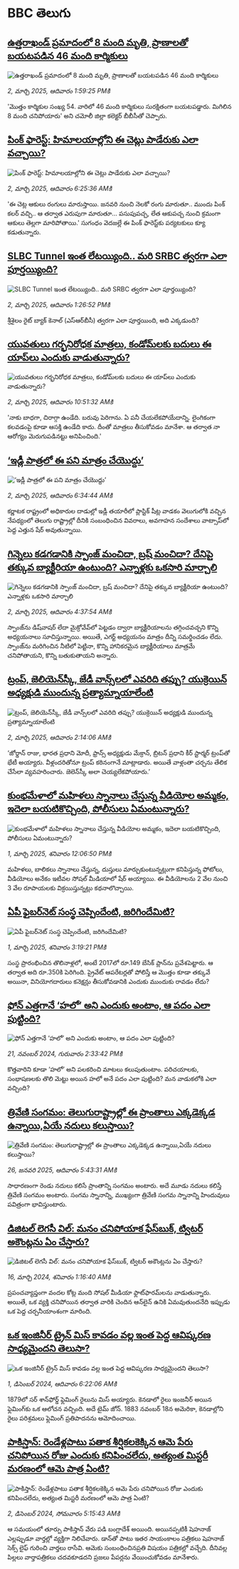 # BBC తెలుగు## [ఉత్తరాఖండ్ ప్రమాదంలో 8 మంది మృతి, ప్రాణాలతో బయటపడిన 46 మంది కార్మికులు](https://www.bbc.com/telugu/articles/c0egq1l3xr7o?at_campaign=githubrss)![ఉత్తరాఖండ్ ప్రమాదంలో 8 మంది మృతి, ప్రాణాలతో బయటపడిన 46 మంది కార్మికులు](https://ichef.bbci.co.uk/ace/standard/240/cpsprodpb/d41a/live/bed175d0-f74f-11ef-9f40-e95ad80c0062.jpg)_2, మార్చి 2025, ఆదివారం 1:59:25 PMకి_'మొత్తం కార్మికుల సంఖ్య 54. వారిలో 46 మంది కార్మికులు సురక్షితంగా బయటపడ్డారు. మిగిలిన 8 మంది చనిపోయారు' అని చమోలీ జిల్లా కలెక్టర్ బీబీసీతో చెప్పారు.## [పింక్ ఫారెస్ట్: హిమాలయాల్లోని ఈ చెట్లు పాడేరుకు ఎలా వచ్చాయి? ](https://www.bbc.com/telugu/articles/cewkgjdz55ko?at_campaign=githubrss)![పింక్ ఫారెస్ట్: హిమాలయాల్లోని ఈ చెట్లు పాడేరుకు ఎలా వచ్చాయి? ](https://ichef.bbci.co.uk/ace/standard/240/cpsprodpb/1737/live/81d0c820-f72c-11ef-a7c7-dd070109cac2.jpg)_2, మార్చి 2025, ఆదివారం 6:25:36 AMకి_'ఈ చెట్ల ఆకులు రంగులు మారుస్తాయి. జనవరి నుంచి నెలకో రంగు మారుతూ.. ముందు పింక్ కలర్ వచ్చి.. ఆ తర్వాత ఎరుపుగా మారుతూ... పసుపుపచ్చ, లేత ఆకుపచ్చ నుంచి క్రమంగా ఆకులు తెల్లగా మారిపోతాయి.' సుగంధం వెదజల్లే ఈ పింక్ ఫారెస్ట్‌కు పర్యటకులు క్యూ కడుతున్నారు.## [SLBC Tunnel ఇంత లేటయ్యింది.. మరి SRBC త్వరగా ఎలా పూర్తయ్యింది?](https://www.bbc.com/telugu/articles/c4g92l58p0xo?at_campaign=githubrss)![SLBC Tunnel ఇంత లేటయ్యింది.. మరి SRBC త్వరగా ఎలా పూర్తయ్యింది?](https://ichef.bbci.co.uk/ace/standard/240/cpsprodpb/59ba/live/e8ef5340-f769-11ef-8c03-7dfdbeeb2526.jpg)_2, మార్చి 2025, ఆదివారం 1:26:52 PMకి_శ్రీశైలం రైట్ బ్యాక్ కెనాల్ (ఎస్ఆర్‌బీసీ) త్వరగా ఎలా పూర్తయింది, అది ఎక్కడుంది?## [యువతులు గర్భనిరోధక మాత్రలు, కండోమ్‌లకు బదులు ఈ యాప్‌‌లు ఎందుకు వాడుతున్నారు?](https://www.bbc.com/telugu/articles/cp8vkrz73gno?at_campaign=githubrss)![యువతులు గర్భనిరోధక మాత్రలు, కండోమ్‌లకు బదులు ఈ యాప్‌‌లు ఎందుకు వాడుతున్నారు?](https://ichef.bbci.co.uk/ace/standard/240/cpsprodpb/072b/live/18305930-f754-11ef-b0ec-f990ca2ebe14.jpg)_2, మార్చి 2025, ఆదివారం 10:51:32 AMకి_'నాకు బాధగా, చిరాగ్గా ఉండేది. బరువు పెరిగాను. ఏ పనీ చేయలేకపోయేదాన్ని. లైంగికంగా కలవడంపై కూడా ఆసక్తి ఉండేది కాదు. దీంతో మాత్రలు తీసుకోవడం మానేశా. ఆ తర్వాత నా ఆరోగ్యం మెరుగుపడినట్టు అనిపించింది.'## [‘ఇడ్లీ పాత్రలో ఈ పని మాత్రం చేయొద్దు’](https://www.bbc.com/telugu/articles/cd92l19w3v7o?at_campaign=githubrss)![‘ఇడ్లీ పాత్రలో ఈ పని మాత్రం చేయొద్దు’](https://ichef.bbci.co.uk/ace/standard/240/cpsprodpb/2def/live/44942da0-f72f-11ef-bf03-69362392de0a.jpg)_2, మార్చి 2025, ఆదివారం 6:34:44 AMకి_కర్ణాటక రాష్ట్రంలో అధికారుల దాడుల్లో ఇడ్లీ తయారీలో ప్లాస్టిక్ షీట్ల వాడకం వెలుగులోకి వచ్చిన నేపథ్యంలో తెలుగు రాష్ట్రాల్లో దీనికి సంబంధించిన వివరాలు, అవగాహన సందేశాలు వాట్సాప్‌లో పెద్ద ఎత్తున షేర్ అవుతున్నాయి.## [గిన్నెలు కడగడానికి స్పాంజ్ మంచిదా,  బ్రష్ మంచిదా? దేనిపై తక్కువ బ్యాక్టీరియా ఉంటుంది? ఎన్నాళ్లకు ఒకసారి మార్చాలి](https://www.bbc.com/telugu/articles/c8x48k0jd4yo?at_campaign=githubrss)![గిన్నెలు కడగడానికి స్పాంజ్ మంచిదా,  బ్రష్ మంచిదా? దేనిపై తక్కువ బ్యాక్టీరియా ఉంటుంది? ఎన్నాళ్లకు ఒకసారి మార్చాలి](https://ichef.bbci.co.uk/ace/standard/240/cpsprodpb/49b1/live/5fd9d950-f70e-11ef-896e-d7e7fb1719a4.jpg)_2, మార్చి 2025, ఆదివారం 4:37:54 AMకి_స్పాంజ్‌ను డిష్‌వాషర్ లేదా మైక్రోవేవ్‌లో పెట్టడం ద్వారా బ్యాక్టీరియాలను తగ్గించవచ్చని కొన్ని అధ్యయనాలు సూచిస్తున్నాయి. అయితే, ఎగర్ట్ అధ్యయనం మాత్రం దీన్ని సమర్థించడం లేదు. స్పాంజ్‌ను మరిగించిన నీటిలో పెట్టినా, కొన్ని హానికరమైన బ్యాక్టీరియాలు మాత్రమే చనిపోతాయని, కొన్ని బతుకుతాయని అన్నారు.## [ట్రంప్, జెలియెన్‌స్కీ, జేడీ వాన్స్‌లలో ఎవరిది తప్పు? యుక్రెయిన్ అధ్యక్షుడి ముందున్న ప్రత్యామ్నాయాలేంటి](https://www.bbc.com/telugu/articles/c8j0ew8rzxxo?at_campaign=githubrss)![ట్రంప్, జెలియెన్‌స్కీ, జేడీ వాన్స్‌లలో ఎవరిది తప్పు? యుక్రెయిన్ అధ్యక్షుడి ముందున్న ప్రత్యామ్నాయాలేంటి](https://ichef.bbci.co.uk/ace/standard/240/cpsprodpb/4fe0/live/2d4e65f0-f6b9-11ef-9c6a-9b6bc9defc65.jpg)_2, మార్చి 2025, ఆదివారం 2:14:06 AMకి_‘జోర్డాన్ రాజు, భారత ప్రధాని మోదీ, ఫ్రాన్స్ అధ్యక్షుడు మేక్రాన్, బ్రిటన్ ప్రధాని కీర్ స్టార్మర్ ట్రంప్‌తో భేటీ అయ్యారు. వీళ్లందరితోనూ ట్రంప్ కఠినంగానే మాట్లాడారు. అయితే వాళ్లంతా చర్చను తేలిక చేసేలా వ్యవహరించారు. జెలెన్‌స్కీ అలా చెయ్యలేకపోయారు.’## [కుంభమేళాలో మహిళలు స్నానాలు చేస్తున్న వీడియోల అమ్మకం, ఇదెలా బయటికొచ్చింది, పోలీసులు ఏమంటున్నారు?](https://www.bbc.com/telugu/articles/cddye4e827vo?at_campaign=githubrss)![కుంభమేళాలో మహిళలు స్నానాలు చేస్తున్న వీడియోల అమ్మకం, ఇదెలా బయటికొచ్చింది, పోలీసులు ఏమంటున్నారు?](https://ichef.bbci.co.uk/ace/standard/240/cpsprodpb/34e3/live/475bc8e0-f60d-11ef-9e61-71ee71f26eb1.jpg)_1, మార్చి 2025, శనివారం 12:06:50 PMకి_మహిళలు, బాలికలు స్నానాలు చేస్తున్న, దుస్తులు మార్చుకుంటున్నట్లుగా కనిపిస్తున్న ఫోటోలు, వీడియోలు అనేకం ఇటీవల సోషల్ మీడియాలో షేర్ అయ్యాయి. ఈ వీడియోలను 2 వేల నుంచి 3 వేల రూపాయలకు విక్రయిస్తున్నట్లు కథనాలొచ్చాయి.## [ఏపీ ఫైబర్‌‌నెట్‌ సంస్థ చెప్పిందేంటి, జరిగిందేమిటి?](https://www.bbc.com/telugu/articles/cj0qz8550vqo?at_campaign=githubrss)![ఏపీ ఫైబర్‌‌నెట్‌ సంస్థ చెప్పిందేంటి, జరిగిందేమిటి?](https://ichef.bbci.co.uk/ace/standard/240/cpsprodpb/7026/live/ed13eb30-f6af-11ef-acd4-091c140b24c6.jpg)_1, మార్చి 2025, శనివారం 3:19:21 PMకి_సంస్థ ప్రారంభించిన తొలినాళ్లలో, అంటే 2017లో రూ.149 బేసిక్‌ ప్లాన్‌ను ప్రవేశపెట్టారు. ఆ తర్వాత అది రూ.350కి పెరిగింది. ప్రైవేట్ ఆపరేటర్లతో పోలిస్తే ఆ మొత్తం కూడా తక్కువే అయినా, వినియోగదారులు కనెక్షన్లు తీసుకోవడానికి ఎందుకు ముందుకు రావడం లేదు?## [ఫోన్ ఎత్తగానే ‘హలో’ అని ఎందుకు అంటాం, ఆ పదం ఎలా పుట్టింది?](https://www.bbc.com/telugu/articles/cgj7x7gdjq4o?at_campaign=githubrss)![ఫోన్ ఎత్తగానే ‘హలో’ అని ఎందుకు అంటాం, ఆ పదం ఎలా పుట్టింది?](https://ichef.bbci.co.uk/ace/standard/240/cpsprodpb/0618/live/7a20ebb0-a807-11ef-b21e-5359bd56d02f.jpg)_21, నవంబర్ 2024, గురువారం 2:33:42 PMకి_కొత్తవారిని కూడా ‘హలో’ అని పలకరించి మాటలు కలుపుతుంటాం.  పరిచయాలకు, సంభాషణలకు తొలి మెట్టు అయిన హలో అనే పదం ఎలా పుట్టింది? మన వాడుకలోకి ఎలా వచ్చింది?## [త్రివేణి సంగమం: తెలుగురాష్ట్రాల్లో ఈ ప్రాంతాలు ఎక్కడెక్కడ ఉన్నాయి,ఏయే నదులు కలుస్తాయి? ](https://www.bbc.com/telugu/articles/cz7elrr17jeo?at_campaign=githubrss)![త్రివేణి సంగమం: తెలుగురాష్ట్రాల్లో ఈ ప్రాంతాలు ఎక్కడెక్కడ ఉన్నాయి,ఏయే నదులు కలుస్తాయి? ](https://ichef.bbci.co.uk/ace/standard/240/cpsprodpb/9dad/live/7f50e780-da42-11ef-a37f-eba91255dc3d.jpg)_26, జనవరి 2025, ఆదివారం 5:43:31 AMకి_సాధారణంగా రెండు నదులు కలిసే ప్రాంతాన్ని సంగమం అంటారు. అదే మూడు నదులు కలిస్తే త్రివేణి సంగమం అంటారు. సంగమ స్నానాన్ని, ముఖ్యంగా త్రివేణి సంగమ స్నానాన్ని హిందువులు పవిత్రంగా భావిస్తుంటారు.## [డిజిటల్ లెగసీ విల్: మనం చనిపోయాక ఫేస్‌బుక్, ట్విటర్‌ అకౌంట్లను ఏం చేస్తారు?](https://www.bbc.com/telugu/articles/cx0zl1qeyq2o?at_campaign=githubrss)![డిజిటల్ లెగసీ విల్: మనం చనిపోయాక ఫేస్‌బుక్, ట్విటర్‌ అకౌంట్లను ఏం చేస్తారు?](https://ichef.bbci.co.uk/ace/standard/240/cpsprodpb/bea2/live/2323ffd0-e2d4-11ee-9410-0f893255c2a0.jpg)_16, మార్చి 2024, శనివారం 1:16:40 AMకి_ప్రపంచవ్యాప్తంగా వందల కోట్ల మంది సోషల్ మీడియా ఫ్లాట్‌ఫారమ్‌లను వాడుతున్నారు. అయితే, ఒక వ్యక్తి చనిపోయిన తర్వాత వారికి చెందిన ఆన్‌లైన్ ఉనికి ఏమవుతుందనేది ఇప్పుడు ఒక పెద్ద చర్చనీయాంశంగా మారింది.## [ఒక ఇంజినీర్ ట్రైన్ మిస్ కావడం వల్ల ఇంత పెద్ద ఆవిష్కరణ సాధ్యమైందని తెలుసా?](https://www.bbc.com/telugu/articles/c774y4mdrgdo?at_campaign=githubrss)![ఒక ఇంజినీర్ ట్రైన్ మిస్ కావడం వల్ల ఇంత పెద్ద ఆవిష్కరణ సాధ్యమైందని తెలుసా?](https://ichef.bbci.co.uk/ace/standard/240/cpsprodpb/d07c/live/d2f92490-ab19-11ef-8264-5f9791599833.jpg)_1, డిసెంబర్ 2024, ఆదివారం 6:22:06 AMకి_1879లో సర్ శాన్‌ఫోర్డ్ ఫ్లెమింగ్ రైలును మిస్ అయ్యారు. కెనడాలో రైలు ఇంజనీర్ అయిన ఫ్లెమింగ్‌కు ఒక ఆలోచన వచ్చింది. అదే టైమ్ జోన్‌. 
1883 నవంబర్ 18న అమెరికా, కెనడాల్లోని రైలు పరిశ్రమలు ఫ్లెమింగ్ ప్రతిపాదనను ఆమోదించాయి.## [పాకిస్తాన్: రెండేళ్లపాటు పతాక శీర్షికలకెక్కిన ఆమె పేరు  చనిపోయిన రోజు ఎందుకు కనిపించలేదు,  అత్యంత మిస్టరీ మరణంలో ఆమె పాత్ర ఏంటి? ](https://www.bbc.com/telugu/articles/c33dnv8l5yro?at_campaign=githubrss)![పాకిస్తాన్: రెండేళ్లపాటు పతాక శీర్షికలకెక్కిన ఆమె పేరు  చనిపోయిన రోజు ఎందుకు కనిపించలేదు,  అత్యంత మిస్టరీ మరణంలో ఆమె పాత్ర ఏంటి? ](https://ichef.bbci.co.uk/ace/standard/240/cpsprodpb/62a1/live/cea16000-aff7-11ef-bdf5-b7cb2fa86e10.png)_2, డిసెంబర్ 2024, సోమవారం 5:15:43 AMకి_ఆ సమయంలో తూర్పు పాకిస్తాన్ వేరు పడి బంగ్లాదేశ్ అయింది. అయినప్పటికీ షెహనాజ్ ఎల్లప్పుడూ వార్తల్లో వ్యక్తిగా నిలిచేవారు. డాన్‌తో పాటు ఇతర సాయంకాలం పత్రికలు షెహనాజ్ సెక్స్ లైఫ్ గురించి వార్తలు రాసేవి. ఆమెకు సంబంధించినప్రతి విషయం పత్రికల్లో వచ్చేది. దీనివల్ల పిల్లలు వార్తాపత్రికలు చదవకూడదని ప్రజలు పేపర్లను వేయించుకోవడం మానేశారు.